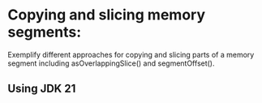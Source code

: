 # Copying and slicing memory segments:

Exemplify different approaches for copying and slicing parts of a memory segment including asOverlappingSlice() and
segmentOffset().

## Using JDK 21